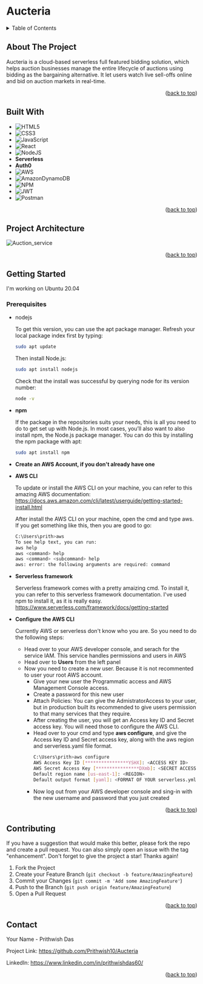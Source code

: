 <!-- Improved compatibility of back to top link: See: https://github.com/othneildrew/Best-README-Template/pull/73 -->
<a name="readme-top"></a>
<!--
*** Thanks for checking out the Best-README-Template. If you have a suggestion
*** that would make this better, please fork the repo and create a pull request
*** or simply open an issue with the tag "enhancement".
*** Don't forget to give the project a star!
*** Thanks again! Now go create something AMAZING! :D
-->



<!-- PROJECT SHIELDS -->
<!--
*** I'm using markdown "reference style" links for readability.
*** Reference links are enclosed in brackets [ ] instead of parentheses ( ).
*** See the bottom of this document for the declaration of the reference variables
*** for contributors-url, forks-url, etc. This is an optional, concise syntax you may use.
*** https://www.markdownguide.org/basic-syntax/#reference-style-links
-->
<!-- [![Contributors][contributors-shield]][contributors-url]
[![Forks][forks-shield]][forks-url]
[![Stargazers][stars-shield]][stars-url]
[![Issues][issues-shield]][issues-url]
[![MIT License][license-shield]][license-url]
[![LinkedIn][linkedin-shield]][linkedin-url] -->

# Aucteria

<!-- TABLE OF CONTENTS -->
<details>
  <summary>Table of Contents</summary>
  <ol>
    <li>
      <a href="#about-the-project">About The Project</a>
      <ul>
        <li><a href="#built-with">Built With</a></li>
        <li><a href="#project-architecture">Project Architecture</a></li>
      </ul>
    </li>
    <li>
      <a href="#getting-started">Getting Started</a>
      <ul>
        <li><a href="#prerequisites">Prerequisites</a></li>
      </ul>
    </li>
<!--     <li><a href="#usage">Usage</a></li> -->
<!--     <li><a href="#roadmap">Roadmap</a></li> -->
    <li><a href="#contributing">Contributing</a></li>
<!--     <li><a href="#license">License</a></li> -->
    <li><a href="#contact">Contact</a></li>
<!--     <li><a href="#acknowledgments">Acknowledgments</a></li> -->
  </ol>
</details>



<!-- ABOUT THE PROJECT -->
## About The Project

<!-- [![Product Name Screen Shot][product-screenshot]](https://example.com) -->

Aucteria is a cloud-based serverless full featured bidding solution, which helps auction businesses manage the entire lifecycle of auctions using bidding as the bargaining alternative.
It let users watch live sell-offs online and bid on auction markets in real-time.

<p align="right">(<a href="#readme-top">back to top</a>)</p>

## Built With

* ![HTML5](https://img.shields.io/badge/html5-%23E34F26.svg?style=for-the-badge&logo=html5&logoColor=white)
* ![CSS3](https://img.shields.io/badge/css3-%231572B6.svg?style=for-the-badge&logo=css3&logoColor=white)
* ![JavaScript](https://img.shields.io/badge/javascript-%23323330.svg?style=for-the-badge&logo=javascript&logoColor=%23F7DF1E)
* ![React](https://img.shields.io/badge/react-%2320232a.svg?style=for-the-badge&logo=react&logoColor=%2361DAFB)
* ![NodeJS](https://img.shields.io/badge/node.js-6DA55F?style=for-the-badge&logo=node.js&logoColor=white)
* **Serverless**
* **Auth0**
* ![AWS](https://img.shields.io/badge/AWS-%23FF9900.svg?style=for-the-badge&logo=amazon-aws&logoColor=white)
* ![AmazonDynamoDB](https://img.shields.io/badge/Amazon%20DynamoDB-4053D6?style=for-the-badge&logo=Amazon%20DynamoDB&logoColor=white)
* ![NPM](https://img.shields.io/badge/NPM-%23000000.svg?style=for-the-badge&logo=npm&logoColor=white)
* ![JWT](https://img.shields.io/badge/JWT-black?style=for-the-badge&logo=JSON%20web%20tokens)
* ![Postman](https://img.shields.io/badge/Postman-FF6C37?style=for-the-badge&logo=postman&logoColor=white)

<p align="right">(<a href="#readme-top">back to top</a>)</p>

<!-- PROJECT ARCHITECTURE -->

## Project Architecture
![Auction_service](https://user-images.githubusercontent.com/59892611/139708274-79a31927-3533-4db4-8d40-ac9232046417.jpg)

<p align="right">(<a href="#readme-top">back to top</a>)</p>

<!-- GETTING STARTED -->
## Getting Started

I'm working on Ubuntu 20.04

### Prerequisites

* nodejs
  
  To get this version, you can use the apt package manager. Refresh your local package index first by typing:
  ```sh
  sudo apt update
  ```
  Then install Node.js:
  ```sh
  sudo apt install nodejs
  ```
  Check that the install was successful by querying node for its version number:
  ```sh
  node -v
  ```
* **npm**
  
  If the package in the repositories suits your needs, this is all you need to do to get set up with Node.js. In most cases, you’ll also want to also install npm, the   Node.js package manager. You can do this by installing the npm package with apt:
   ```sh
  sudo apt install npm
  ```
* **Create an AWS Account, if you don't already have one**

* **AWS CLI**

  To update or install the AWS CLI on your machine, you can refer to this amazing AWS documentation:
  https://docs.aws.amazon.com/cli/latest/userguide/getting-started-install.html
  
  After install the AWS CLI on your machine, open the cmd and type aws. If you get something like this, then you are good to go:
  ```sh
  C:\Users\prith>aws                                                                                                                                                     usage: aws [options] <command> <subcommand> [<subcommand> ...] [parameters]                                             
  To see help text, you can run:
  aws help
  aws <command> help
  aws <command> <subcommand> help
  aws: error: the following arguments are required: command 
  ```
  
* **Serverless framework**

  Serverless framework comes with a pretty amaizing cmd. To install it, you can refer to this serverless framework documentation. I've used npm to install it, as it is   really easy.
  https://www.serverless.com/framework/docs/getting-started
  
* **Configure the AWS CLI**

  Currently AWS or serverless don't know who you are. So you need to do the following steps:
  * Head over to your AWS developer console, and serach for the service IAM. This service handles permissions and users in AWS
  * Head over to **Users** from the left panel
  * Now you need to create a new user. Because it is not recommented to user your root AWS account. 
    * Give your new user the Programmatic access and AWS Management Console access.
    * Create a password for this new user
    * Attach Policies: You can give the AdmistratorAccess to your user, but in production built its recommended to give users permission to that many services that           they require.
    * After creating the user, you will get an Access key ID and Secret access key. You will need those to configure the AWS CLI.
    * Head over to your cmd and type **aws configure**, and give the Access key ID and Secret access key, along with the aws region and serverless.yaml file format.
      ```sh
      C:\Users\prith>aws configure
      AWS Access Key ID [****************YSHX]: <ACCESS KEY ID>
      AWS Secret Access Key [****************DXmb]: <SECRET ACCESS KEY>
      Default region name [us-east-1]: <REGION>
      Default output format [yaml]: <FORMAT OF YOUR serverless.yml file. Give yaml>
      ```
    * Now log out from your AWS developer console and sing-in with the new username and password that you just created
    
<p align="right">(<a href="#readme-top">back to top</a>)</p>


<!-- CONTRIBUTING -->
## Contributing

If you have a suggestion that would make this better, please fork the repo and create a pull request. You can also simply open an issue with the tag "enhancement".
Don't forget to give the project a star! Thanks again!

1. Fork the Project
2. Create your Feature Branch (`git checkout -b feature/AmazingFeature`)
3. Commit your Changes (`git commit -m 'Add some AmazingFeature'`)
4. Push to the Branch (`git push origin feature/AmazingFeature`)
5. Open a Pull Request

<p align="right">(<a href="#readme-top">back to top</a>)</p>

<!-- CONTACT -->
## Contact

Your Name - Prithwish Das

Project Link: https://github.com/Prithwish10/Aucteria

LinkedIn: https://www.linkedin.com/in/prithwishdas60/

<p align="right">(<a href="#readme-top">back to top</a>)</p>


<!-- MARKDOWN LINKS & IMAGES -->
<!-- https://www.markdownguide.org/basic-syntax/#reference-style-links -->
[contributors-shield]: https://img.shields.io/github/contributors/othneildrew/Best-README-Template.svg?style=for-the-badge
[contributors-url]: https://github.com/othneildrew/Best-README-Template/graphs/contributors
[forks-shield]: https://img.shields.io/github/forks/othneildrew/Best-README-Template.svg?style=for-the-badge
[forks-url]: https://github.com/othneildrew/Best-README-Template/network/members
[stars-shield]: https://img.shields.io/github/stars/othneildrew/Best-README-Template.svg?style=for-the-badge
[stars-url]: https://github.com/othneildrew/Best-README-Template/stargazers
[issues-shield]: https://img.shields.io/github/issues/othneildrew/Best-README-Template.svg?style=for-the-badge
[issues-url]: https://github.com/othneildrew/Best-README-Template/issues
[license-shield]: https://img.shields.io/github/license/othneildrew/Best-README-Template.svg?style=for-the-badge
[license-url]: https://github.com/othneildrew/Best-README-Template/blob/master/LICENSE.txt
[linkedin-shield]: https://img.shields.io/badge/-LinkedIn-black.svg?style=for-the-badge&logo=linkedin&colorB=555
[linkedin-url]: https://linkedin.com/in/othneildrew
[product-screenshot]: images/screenshot.png
